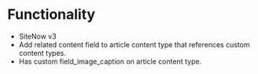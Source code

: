 # Functionality
- SiteNow v3
- Add related content field to article content type that references custom content types.
- Has custom field_image_caption on article content type.
